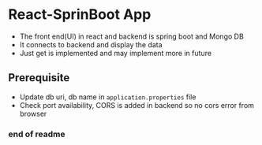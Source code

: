 # React-SprinBoot App
+ The front end(UI) in react and backend is spring boot and Mongo DB
+ It connects to backend and display the data 
+ Just get is implemented and may implement more in future

## Prerequisite
+ Update db uri, db name in `application.properties` file
+ Check port availability, CORS is added in backend so no cors error from browser

### end of readme
